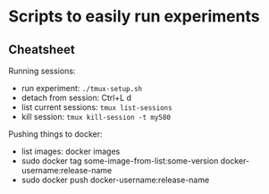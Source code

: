 # Scripts to easily run experiments

## Cheatsheet

Running sessions:
- run experiment: `./tmux-setup.sh`
- detach from session: Ctrl+L d
- list current sessions: `tmux list-sessions`
- kill session: `tmux kill-session -t my580`

Pushing things to docker:
- list images: docker images
- sudo docker tag some-image-from-list:some-version docker-username:release-name
- sudo docker push docker-username:release-name
